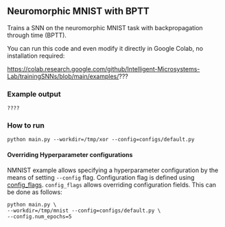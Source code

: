 ## Neuromorphic MNIST with BPTT

Trains a SNN on the neuromorphic MNIST task with backpropagation through time (BPTT).

You can run this code and even modify it directly in Google Colab, no
installation required:

https://colab.research.google.com/github/Intelligent-Microsystems-Lab/trainingSNNs/blob/main/examples/???

### Example output

```
????
```

### How to run

`python main.py --workdir=/tmp/xor --config=configs/default.py`

#### Overriding Hyperparameter configurations

NMNIST example allows specifying a hyperparameter configuration by the means of
setting `--config` flag. Configuration flag is defined using
[config_flags](https://github.com/google/ml_collections/tree/master#config-flags).
`config_flags` allows overriding configuration fields. This can be done as
follows:

```shell
python main.py \
--workdir=/tmp/mnist --config=configs/default.py \
--config.num_epochs=5
```
